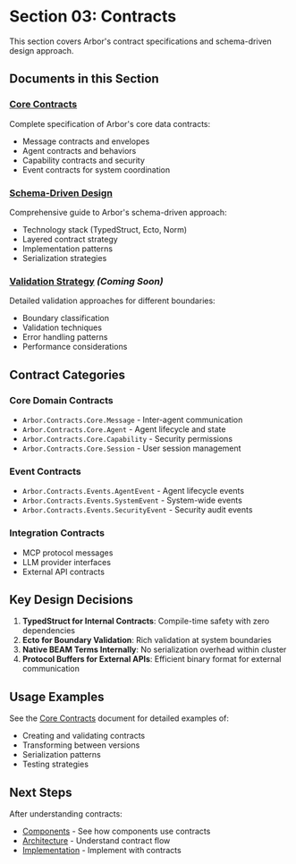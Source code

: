 # Section 03: Contracts

This section covers Arbor's contract specifications and schema-driven design approach.

## Documents in this Section

### [Core Contracts](./core-contracts.md)
Complete specification of Arbor's core data contracts:
- Message contracts and envelopes
- Agent contracts and behaviors
- Capability contracts and security
- Event contracts for system coordination

### [Schema-Driven Design](./schema-driven-design.md)
Comprehensive guide to Arbor's schema-driven approach:
- Technology stack (TypedStruct, Ecto, Norm)
- Layered contract strategy
- Implementation patterns
- Serialization strategies

### [Validation Strategy](./validation-strategy.md) *(Coming Soon)*
Detailed validation approaches for different boundaries:
- Boundary classification
- Validation techniques
- Error handling patterns
- Performance considerations

## Contract Categories

### Core Domain Contracts
- `Arbor.Contracts.Core.Message` - Inter-agent communication
- `Arbor.Contracts.Core.Agent` - Agent lifecycle and state
- `Arbor.Contracts.Core.Capability` - Security permissions
- `Arbor.Contracts.Core.Session` - User session management

### Event Contracts
- `Arbor.Contracts.Events.AgentEvent` - Agent lifecycle events
- `Arbor.Contracts.Events.SystemEvent` - System-wide events
- `Arbor.Contracts.Events.SecurityEvent` - Security audit events

### Integration Contracts
- MCP protocol messages
- LLM provider interfaces
- External API contracts

## Key Design Decisions

1. **TypedStruct for Internal Contracts**: Compile-time safety with zero dependencies
2. **Ecto for Boundary Validation**: Rich validation at system boundaries
3. **Native BEAM Terms Internally**: No serialization overhead within cluster
4. **Protocol Buffers for External APIs**: Efficient binary format for external communication

## Usage Examples

See the [Core Contracts](./core-contracts.md) document for detailed examples of:
- Creating and validating contracts
- Transforming between versions
- Serialization patterns
- Testing strategies

## Next Steps

After understanding contracts:
- [Components](../04-components/README.md) - See how components use contracts
- [Architecture](../05-architecture/README.md) - Understand contract flow
- [Implementation](../07-implementation/README.md) - Implement with contracts